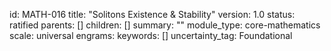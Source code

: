id: MATH-016
title: "Solitons Existence & Stability"
version: 1.0
status: ratified
parents: []
children: []
summary: ""
module_type: core-mathematics
scale: universal
engrams:
keywords: []
uncertainty_tag: Foundational